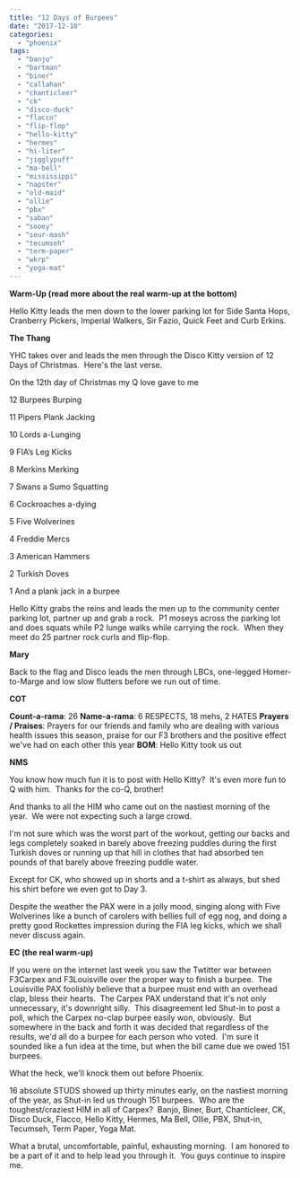 ```yaml
---
title: "12 Days of Burpees"
date: "2017-12-10"
categories: 
  - "phoenix"
tags: 
  - "banjo"
  - "bartman"
  - "biner"
  - "callahan"
  - "chanticleer"
  - "ck"
  - "disco-duck"
  - "flacco"
  - "flip-flop"
  - "hello-kitty"
  - "hermes"
  - "hi-liter"
  - "jigglypuff"
  - "ma-bell"
  - "mississippi"
  - "napster"
  - "old-maid"
  - "ollie"
  - "pbx"
  - "saban"
  - "sooey"
  - "sour-mash"
  - "tecumseh"
  - "term-paper"
  - "wkrp"
  - "yoga-mat"
---
```


**Warm-Up (read more about the real warm-up at the bottom)**

Hello Kitty leads the men down to the lower parking lot for Side Santa Hops, Cranberry Pickers, Imperial Walkers, Sir Fazio, Quick Feet and Curb Erkins.

**The Thang**

YHC takes over and leads the men through the Disco Kitty version of 12 Days of Christmas.  Here's the last verse.

On the 12th day of Christmas my Q love gave to me

12 Burpees Burping

11 Pipers Plank Jacking

10 Lords a-Lunging

9 FIA’s Leg Kicks

8 Merkins Merking

7 Swans a Sumo Squatting

6 Cockroaches a-dying

5 Five Wolverines

4 Freddie Mercs

3 American Hammers

2 Turkish Doves

1 And a plank jack in a burpee

Hello Kitty grabs the reins and leads the men up to the community center parking lot, partner up and grab a rock.  P1 moseys across the parking lot and does squats while P2 lunge walks while carrying the rock.  When they meet do 25 partner rock curls and flip-flop.

**Mary**

Back to the flag and Disco leads the men through LBCs, one-legged Homer-to-Marge and low slow flutters before we run out of time.

**COT**

**Count-a-rama**: 26 **Name-a-rama**: 6 RESPECTS, 18 mehs, 2 HATES **Prayers / Praises**: Prayers for our friends and family who are dealing with various health issues this season, praise for our F3 brothers and the positive effect we've had on each other this year **BOM**: Hello Kitty took us out

**NMS**

You know how much fun it is to post with Hello Kitty?  It's even more fun to Q with him.  Thanks for the co-Q, brother!

And thanks to all the HIM who came out on the nastiest morning of the year.  We were not expecting such a large crowd.

I'm not sure which was the worst part of the workout, getting our backs and legs completely soaked in barely above freezing puddles during the first Turkish doves or running up that hill in clothes that had absorbed ten pounds of that barely above freezing puddle water.

Except for CK, who showed up in shorts and a t-shirt as always, but shed his shirt before we even got to Day 3.

Despite the weather the PAX were in a jolly mood, singing along with Five Wolverines like a bunch of carolers with bellies full of egg nog, and doing a pretty good Rockettes impression during the FIA leg kicks, which we shall never discuss again.

**EC (the real warm-up)**

If you were on the internet last week you saw the Twtitter war between F3Carpex and F3Louisville over the proper way to finish a burpee.  The Louisville PAX foolishly believe that a burpee must end with an overhead clap, bless their hearts.  The Carpex PAX understand that it's not only unnecessary, it's downright silly.  This disagreement led Shut-in to post a poll, which the Carpex no-clap burpee easily won, obviously.  But somewhere in the back and forth it was decided that regardless of the results, we'd all do a burpee for each person who voted.  I'm sure it sounded like a fun idea at the time, but when the bill came due we owed 151 burpees.

What the heck, we'll knock them out before Phoenix.

16 absolute STUDS showed up thirty minutes early, on the nastiest morning of the year, as Shut-in led us through 151 burpees.  Who are the toughest/craziest HIM in all of Carpex?  Banjo, Biner, Burt, Chanticleer, CK, Disco Duck, Flacco, Hello Kitty, Hermes, Ma Bell, Ollie, PBX, Shut-in, Tecumseh, Term Paper, Yoga Mat.

What a brutal, uncomfortable, painful, exhausting morning.  I am honored to be a part of it and to help lead you through it.  You guys continue to inspire me.
